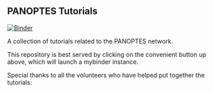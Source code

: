 PANOPTES Tutorials
------------------

[![Binder](https://mybinder.org/badge_logo.svg)](https://mybinder.org/v2/gh/wtgee/panoptes-tutorials/update-binder?urlpath=lab/tree/panoptes-tutorials/Welcome.ipynb)

A collection of tutorials related to the PANOPTES network.

This repository is best served by clicking on the convenient button up above, which will launch a mybinder instance.

Special thanks to all the volunteers who have helped put together the tutorials: